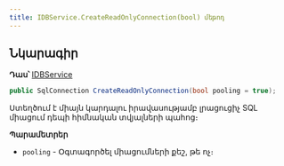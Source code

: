 ```yaml
---
title: IDBService.CreateReadOnlyConnection(bool) մեթոդ
---
```


## Նկարագիր

**Դաս՝** [IDBService](../IDBService.md)

```c#
public SqlConnection CreateReadOnlyConnection(bool pooling = true);
```

Ստեղծում է միայն կարդալու իրավասությամբ լրացուցիչ SQL միացում դեպի հիմնական տվյալների պահոց։

**Պարամետրեր**

* `pooling` -  Օգտագործել միացումների քեշ, թե ոչ։

<!-- ### GetApplicationName

```c#
public string GetApplicationName(bool withPostfix = true);
```

Վերադարձնում է այն ծրագրի անունը, որին միացված է 8X սերվիսը: Օրինակ՝ ArmSoft.Enterpise.Service, ArmSoft.Bank.Service, ...։ -->
